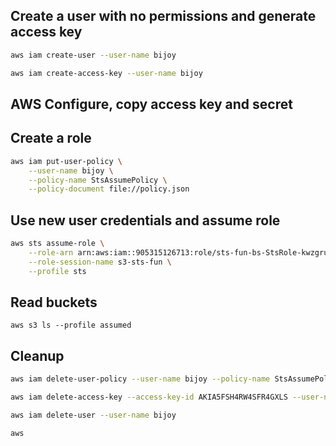 ## Create a user with no permissions and generate access key
```sh
aws iam create-user --user-name bijoy

aws iam create-access-key --user-name bijoy
```
## AWS Configure, copy access key and secret

## Create a role 

```sh
aws iam put-user-policy \
    --user-name bijoy \
    --policy-name StsAssumePolicy \
    --policy-document file://policy.json

```
## Use new user credentials and assume role

```sh
aws sts assume-role \
    --role-arn arn:aws:iam::905315126713:role/sts-fun-bs-StsRole-kwzgrusk9W3O \
    --role-session-name s3-sts-fun \
    --profile sts
```

## Read buckets
``` s3
aws s3 ls --profile assumed 
```

## Cleanup
```sh 
aws iam delete-user-policy --user-name bijoy --policy-name StsAssumePolicy 

aws iam delete-access-key --access-key-id AKIA5FSH4RW4SFR4GXLS --user-name bijoy

aws iam delete-user --user-name bijoy

aws 

```
